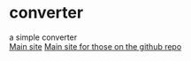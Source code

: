 # converter
a simple converter
<br>
[Main site](main.html)
[Main site for those on the github repo](https://attakdoge.github.io/converter/main.html)

